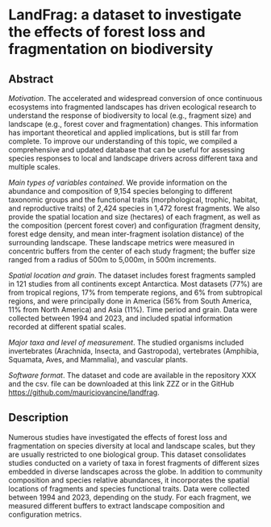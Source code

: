 # LandFrag: a dataset to investigate the effects of forest loss and fragmentation on biodiversity

## Abstract

*Motivation*. The accelerated and widespread conversion of once continuous ecosystems into fragmented landscapes has driven ecological research to understand the response of biodiversity to local (e.g., fragment size) and landscape (e.g., forest cover and fragmentation) changes. This information has important theoretical and applied implications, but is still far from complete. To improve our understanding of this topic, we compiled a comprehensive and updated database that can be useful for assessing species responses to local and landscape drivers across different taxa and multiple scales.

*Main types of variables contained*. We provide information on the abundance and composition of 9,154 species belonging to different taxonomic groups and the functional traits (morphological, trophic, habitat, and reproductive traits) of 2,424 species in 1,472 forest fragments. We also provide the spatial location and size (hectares) of each fragment, as well as the composition (percent forest cover) and configuration (fragment density, forest edge density, and mean inter-fragment isolation distance) of the surrounding landscape. These landscape metrics were measured in concentric buffers from the center of each study fragment; the buffer size ranged from a radius of 500m to 5,000m, in 500m increments.

*Spatial location and grain*. The dataset includes forest fragments sampled in 121 studies from all continents except Antarctica. Most datasets (77%) are from tropical regions, 17% from temperate regions, and 6% from subtropical regions, and were principally done in America (56% from South America, 11% from North America) and Asia (11%).
Time period and grain. Data were collected between 1994 and 2023, and included spatial information recorded at different spatial scales. 

*Major taxa and level of measurement*. The studied organisms included invertebrates (Arachnida, Insecta, and Gastropoda), vertebrates (Amphibia, Squamata, Aves, and Mammalia), and vascular plants.

*Software format*. The dataset and code are available in the repository XXX and the csv. file can be downloaded at this link ZZZ or in the GitHub https://github.com/mauriciovancine/landfrag.

## Description

Numerous studies have investigated the effects of forest loss and fragmentation on species diversity at local and landscape scales, but they are usually restricted to one biological group. This dataset consolidates studies conducted on a variety of taxa in forest fragments of different sizes embedded in diverse landscapes across the globe. In addition to community composition and species relative abundances, it incorporates the spatial locations of fragments and species functional traits. Data were collected between 1994 and 2023, depending on the study. For each fragment, we measured different buffers to extract landscape composition and configuration metrics.
